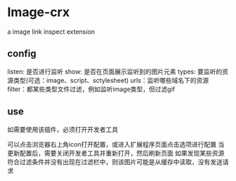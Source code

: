 # Image-crx
a image link inspect extension

## config
listen: 是否进行监听
show: 是否在页面展示监听到的图片元素
types: 要监听的资源类型(可选：image、script、sctylesheet)
urls：监听哪些域名下的资源
filter：都某些类型文件过滤，例如监听image类型，但过滤gif

## use
如需要使用该插件，必须打开开发者工具

可以点击浏览器右上角icon打开配置，或进入扩展程序页面点击选项进行配置
当更新配置后，需要关闭开发者工具并重新打开，然后刷新页面
如果发现某些资源符合过滤条件并没有出现在过滤栏中，则该图片可能是从缓存中读取，没有发送请求
